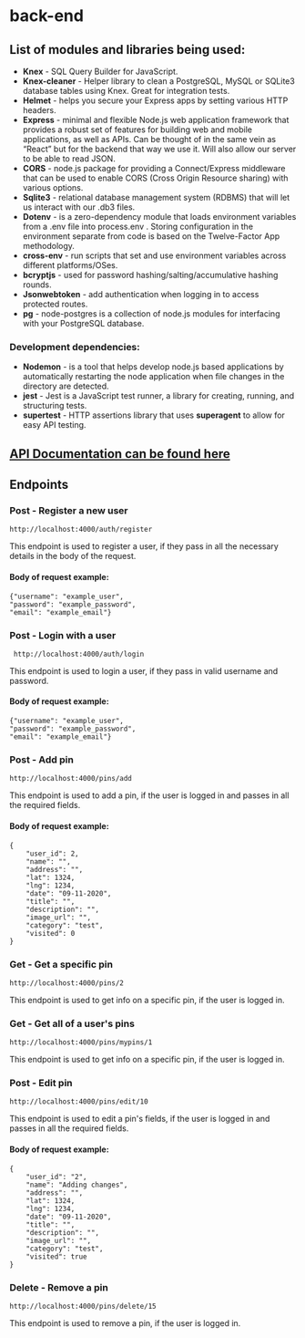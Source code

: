 # back-end
## List of modules and libraries being used:
- __Knex__ - SQL Query Builder for JavaScript.
- __Knex-cleaner__ - Helper library to clean a PostgreSQL, MySQL or SQLite3 database tables using Knex. Great for integration tests.
- __Helmet__ - helps you secure your Express apps by setting various HTTP headers.
- __Express__ - minimal and flexible Node.js web application framework that provides a robust set of features for building web and mobile applications, as well as APIs. Can be thought of in the same vein as “React” but for the backend that way we use it. Will also allow our server to be able to read JSON.
- __CORS__ - node.js package for providing a Connect/Express middleware that can be used to enable CORS (Cross Origin Resource sharing) with various options.
- __Sqlite3__ - relational database management system (RDBMS) that will let us interact with our .db3 files.
- __Dotenv__ - is a zero-dependency module that loads environment variables from a .env file into process.env . Storing configuration in the environment separate from code is based on the Twelve-Factor App methodology.
- __cross-env__ - run scripts that set and use environment variables across different platforms/OSes.
- __bcryptjs__ - used for password hashing/salting/accumulative hashing rounds.
- __Jsonwebtoken__ - add authentication when logging in to access protected routes.
- __pg__ - node-postgres is a collection of node.js modules for interfacing with your PostgreSQL database.
 ### Development dependencies:
 - __Nodemon__ - is a tool that helps develop node.js based applications by automatically restarting the node application when file changes in the directory are detected.
 - __jest__ - Jest is a JavaScript test runner, a  library for creating, running, and structuring tests.
 - __supertest__ - HTTP assertions library that uses __superagent__ to allow for easy API testing.
## [API Documentation can be found here](https://documenter.getpostman.com/view/10657242/TVejhqGG#c8866234-8378-411e-9dd3-c41d78384ab4)

## Endpoints
### Post - Register a new user

```http://localhost:4000/auth/register```

This endpoint is used to register a user, if they pass in all the necessary details in the body of the request.
#### Body of request example:
```
{"username": "example_user",
"password": "example_password",
"email": "example_email"}
```


### Post - Login with a user

``` http://localhost:4000/auth/login```

This endpoint is used to login a user, if they pass in valid username and password.

#### Body of request example:
```
{"username": "example_user",
"password": "example_password",
"email": "example_email"}
```


### Post - Add pin

```http://localhost:4000/pins/add```

This endpoint is used to add a pin, if the user is logged in and passes in all the required fields.

#### Body of request example:
```
{
    "user_id": 2,
    "name": "",
    "address": "",
    "lat": 1324,
    "lng": 1234,
    "date": "09-11-2020",
    "title": "",
    "description": "",
    "image_url": "",
    "category": "test",
    "visited": 0
}
```


### Get - Get a specific pin

```http://localhost:4000/pins/2```

This endpoint is used to get info on a specific pin, if the user is logged in.


### Get - Get all of a user's pins

```http://localhost:4000/pins/mypins/1```

This endpoint is used to get info on a specific pin, if the user is logged in.


### Post - Edit pin

```http://localhost:4000/pins/edit/10```

This endpoint is used to edit a pin's fields, if the user is logged in and passes in all the required fields.

#### Body of request example:
```
{
    "user_id": "2",
    "name": "Adding changes",
    "address": "",
    "lat": 1324,
    "lng": 1234,
    "date": "09-11-2020",
    "title": "",
    "description": "",
    "image_url": "",
    "category": "test",
    "visited": true
}
```


### Delete - Remove a pin

```http://localhost:4000/pins/delete/15```

This endpoint is used to remove a pin, if the user is logged in.
